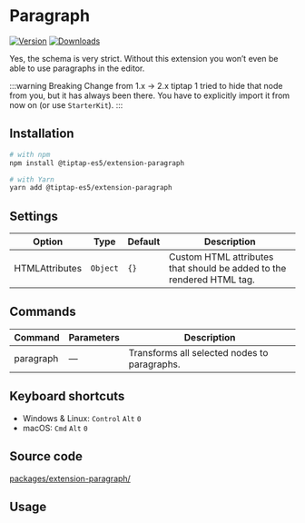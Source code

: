 # Paragraph

[![Version](https://img.shields.io/npm/v/@tiptap-es5/extension-paragraph.svg?label=version)](https://www.npmjs.com/package/@tiptap-es5/extension-paragraph)
[![Downloads](https://img.shields.io/npm/dm/@tiptap-es5/extension-paragraph.svg)](https://npmcharts.com/compare/@tiptap-es5/extension-paragraph?minimal=true)

Yes, the schema is very strict. Without this extension you won’t even be able to use paragraphs in the editor.

:::warning Breaking Change from 1.x → 2.x
tiptap 1 tried to hide that node from you, but it has always been there. You have to explicitly import it from now on (or use `StarterKit`).
:::

## Installation

```bash
# with npm
npm install @tiptap-es5/extension-paragraph

# with Yarn
yarn add @tiptap-es5/extension-paragraph
```

## Settings

| Option         | Type     | Default | Description                                                           |
| -------------- | -------- | ------- | --------------------------------------------------------------------- |
| HTMLAttributes | `Object` | `{}`    | Custom HTML attributes that should be added to the rendered HTML tag. |

## Commands

| Command   | Parameters | Description                                  |
| --------- | ---------- | -------------------------------------------- |
| paragraph | —          | Transforms all selected nodes to paragraphs. |

## Keyboard shortcuts

- Windows & Linux: `Control`&nbsp;`Alt`&nbsp;`0`
- macOS: `Cmd`&nbsp;`Alt`&nbsp;`0`

## Source code

[packages/extension-paragraph/](https://github.com/ueberdosis/tiptap/blob/main/packages/extension-paragraph/)

## Usage

<demo name="Nodes/Paragraph" highlight="11,29" />
